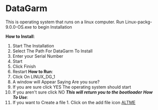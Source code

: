# DataGarm
This is operating system that runs on a linux computer. Run Linux-packg-9.0.0-OS.exe to begin Installation

**How to Install**:
  1. Start The Installation
  2. Select The Path For DataGarm To Install
  3. Enter your Serial Number
  4. Start
  5. Click Finish
  6. Restart
**How to Run**:
  1. Click On LINUX_DG_1
  2. A window will Appear Saying Are you sure?
  3. If you are sure click YES
      The operating system should start
  5. If you aren't sure click NO ***This will return you to the bootloader***
***How To Use***:
  1. If you want to Create a file
    1. Click on the add file icon [ALTME](file-add-line.png)
